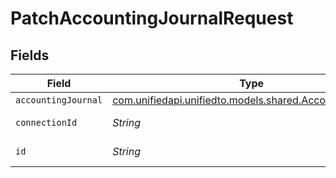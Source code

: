 # PatchAccountingJournalRequest


## Fields

| Field                                                                                                | Type                                                                                                 | Required                                                                                             | Description                                                                                          |
| ---------------------------------------------------------------------------------------------------- | ---------------------------------------------------------------------------------------------------- | ---------------------------------------------------------------------------------------------------- | ---------------------------------------------------------------------------------------------------- |
| `accountingJournal`                                                                                  | [com.unifiedapi.unifiedto.models.shared.AccountingJournal](../../models/shared/AccountingJournal.md) | :heavy_minus_sign:                                                                                   | N/A                                                                                                  |
| `connectionId`                                                                                       | *String*                                                                                             | :heavy_check_mark:                                                                                   | ID of the connection                                                                                 |
| `id`                                                                                                 | *String*                                                                                             | :heavy_check_mark:                                                                                   | ID of the Journal                                                                                    |